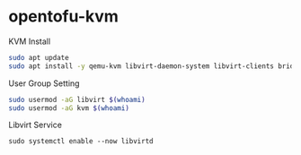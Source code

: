 # opentofu-kvm

KVM Install 

```bash
sudo apt update
sudo apt install -y qemu-kvm libvirt-daemon-system libvirt-clients bridge-utils virt-manager genisoimage
```

User Group Setting

```bash
sudo usermod -aG libvirt $(whoami)
sudo usermod -aG kvm $(whoami)
```

Libvirt Service
```
sudo systemctl enable --now libvirtd
```